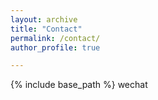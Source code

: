 ```yaml
---
layout: archive
title: "Contact"
permalink: /contact/
author_profile: true

---
```


{% include base_path %}
wechat
